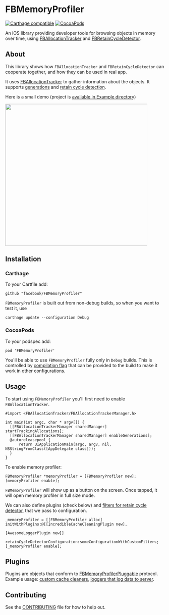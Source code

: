 # FBMemoryProfiler
[![Carthage compatible](https://img.shields.io/badge/Carthage-compatible-4BC51D.svg?style=flat)](https://github.com/Carthage/Carthage)
[![CocoaPods](https://img.shields.io/cocoapods/v/FBMemoryProfiler.svg?maxAge=2592000)]()


An iOS library providing developer tools for browsing objects in memory over time, using [FBAllocationTracker](https://github.com/facebook/FBAllocationTracker) and [FBRetainCycleDetector](https://github.com/facebook/FBRetainCycleDetector).

## About

This library shows how `FBAllocationTracker` and `FBRetainCycleDetector` can cooperate together, and how they can be used in real app.

It uses [FBAllocationTracker](https://github.com/facebook/FBAllocationTracker) to gather information about the objects. 
It supports [generations](https://github.com/facebook/FBAllocationTracker#generations) and [retain cycle detection](https://github.com/facebook/FBRetainCycleDetector).

Here is a small demo (project is [available in Example directory](Example/))

<img src="Example/Images/Example2.gif" width=450/>

## Installation

### Carthage

To your Cartfile add: 

    github "facebook/FBMemoryProfiler"

`FBMemoryProfiler` is built out from non-debug builds, so when you want to test it, use 

    carthage update --configuration Debug

### CocoaPods

To your podspec add:

    pod 'FBMemoryProfiler'

You'll be able to use `FBMemoryProfiler` fully only in `Debug` builds. This is controlled by [compilation flag](FBMemoryProfiler/FBMemoryProfiler.h#L29) that can be provided to the build to make it work in other configurations.

## Usage

To start using `FBMemoryProfiler` you'll first need to enable `FBAllocationTracker`.

```objc
#import <FBAllocationTracker/FBAllocationTrackerManager.h>

int main(int argc, char * argv[]) {
  [[FBAllocationTrackerManager sharedManager] startTrackingAllocations];
  [[FBAllocationTrackerManager sharedManager] enableGenerations];
  @autoreleasepool {
      return UIApplicationMain(argc, argv, nil, NSStringFromClass([AppDelegate class]));
  }
}
```

To enable memory profiler:

```objc
FBMemoryProfiler *memoryProfiler = [FBMemoryProfiler new];
[memoryProfiler enable];
```

`FBMemoryProfiler` will show up as a button on the screen. Once tapped, it will open memory profiler in full size mode.

We can also define plugins (check below) and [filters for retain cycle detector](https://github.com/facebook/FBRetainCycleDetector#filters), that we pass to configuration.

```objc
_memoryProfiler = [[FBMemoryProfiler alloc] initWithPlugins:@[[IncredibleCacheCleaningPlugin new],
                                                              [AwesomeLoggerPlugin new]]
                           retainCycleDetectorConfiguration:someConfigurationWithCustomFilters;
[_memoryProfiler enable];
```

## Plugins

Plugins are objects that conform to [FBMemoryProfilerPluggable](FBMemoryProfiler/Options/FBMemoryProfilerPluggable.h) protocol. Example usage: [custom cache cleaners](Example/ExampleApp/CacheCleanerPlugin.h), [loggers that log data to server](Example/ExampleApp/RetainCycleLoggerPlugin.h).

## Contributing
See the [CONTRIBUTING](CONTRIBUTING.md) file for how to help out.
